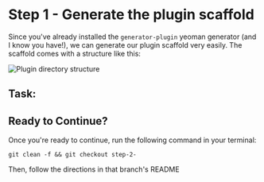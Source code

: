 # Step 1 - Generate the plugin scaffold

Since you've already installed the `generator-plugin` yeoman generator (and I know you have!), we can generate our plugin scaffold very easily. The scaffold comes with a structure like this:

![Plugin directory structure](https://s3.amazonaws.com/uploads.hipchat.com/15359/597597/XUOZLHvE17Ao83M/upload.png)
 


## Task:


## Ready to Continue?

Once you're ready to continue, run the following command in your terminal:

```cli
git clean -f && git checkout step-2-
```

Then, follow the directions in that branch's README